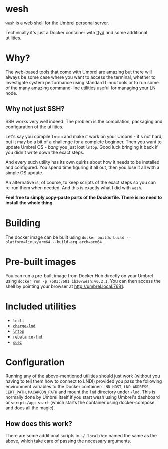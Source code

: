 # wesh

`wesh` is a web shell for the [Umbrel](https://github.com/getumbrel/) personal server.

Technically it's just a Docker container with [ttyd](https://github.com/tsl0922/ttyd) and some additional utilities.

# Why?

The web-based tools that come with Umbrel are amazing but there will always be some case where you want to access the terminal, whether to investigate system performance using standard Linux tools or to run some of the many amazing command-line utilities useful for managing your LN node.

## Why not just SSH?

SSH works very well indeed. The problem is the compilation, packaging and configuration of the utilities.

Let's say you compile `lntop` and make it work on your Umbrel - it's not hard, but it may be a bit of a challenge for a complete beginner. Then you want to update Umbrel OS - *bang* you just lost `lntop`. Good luck bringing it back if you didn't write down the exact steps.

And every such utility has its own quirks about how it needs to be installed and configured. You spend time figuring it all out, then you lose it all with a simple OS update.

An alternative is, of course, to keep scripts of the exact steps so you can re-run them when needed. And this is exactly what I did with `wesh`.

**Feel free to simply copy-paste parts of the Dockerfile. There is no need to install the whole thing.**

# Building

The docker image can be built using `docker buildx build --platform=linux/arm64 --build-arg arch=arm64 .`

# Pre-built images

You can run a pre-built image from Docker Hub directly on your Umbrel using `docker run -p 7681:7681 ibz0/wesh:v0.2.1`. You can then access the shell by pointing your browser at http://umbrel.local:7681.

# Included utilities

* `lncli`
* [`charge-lnd`](https://github.com/accumulator/charge-lnd)
* [`lntop`](https://github.com/edouardparis/lntop)
* [`rebalance-lnd`](https://github.com/C-Otto/rebalance-lnd)
* [`suez`](https://github.com/prusnak/suez)

# Configuration

Running any of the above-mentioned utilities should just work (without you having to tell them how to connect to LND!) provided you pass the following environment variables to the Docker container: `LND_HOST`, `LND_ADDRESS`, `CERT_PATH`, `MACAROON_PATH` and mount the `lnd` directory under `/lnd`. This is normally done by Umbrel itself if you start wesh using Umbrel's dashboard or `scripts/app start` (which starts the container using docker-compose and does all the magic).

## How does this work?

There are some additional scripts in `~/.local/bin` named the same as the above, which take care of passing the necessary arguments.
